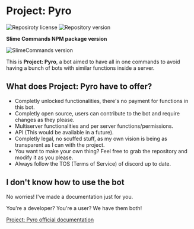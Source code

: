 # Project: Pyro

![Reposiroty license](https://img.shields.io/github/license/reallyslimy/project-pyro?label=License&style=flat-square)
![Repository version](https://img.shields.io/github/package-json/v/reallyslimy/project-pyro/main?style=flat-square)
<br>

**Slime Commands NPM package version**
<br>

![SlimeCommands version](https://img.shields.io/npm/v/slimecommands?style=flat-square)
<br>

This is **Project: Pyro**, a bot aimed to have all in one commands to avoid having a bunch of bots with similar functions inside a server.

## What does Project: Pyro have to offer?
- Completly unlocked functionalities, there's no payment for functions in this bot.
- Completly open source, users can contribute to the bot and require changes as they please.
- Multiserver functionalities and per server functions/permissions.
- API (This would be available in a future).
- Completly legal, no scuffed stuff, as my own vision is being as transparent as I can with the project.
- You want to make your own thing? Feel free to grab the repository and modify it as you please.
- Always follow the TOS (Terms of Service) of discord up to date.

## I don't know how to use the bot

No worries! I've made a documentation just for you.

You're a developer? You're a user? We have them both!

[Project: Pyro official documentation](https://slimy.gitbook.io/project-pyro/)